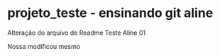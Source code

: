# projeto_teste - ensinando git aline
Alteração do arquivo de Readme
Teste Aline 01

Nossa modificou mesmo

